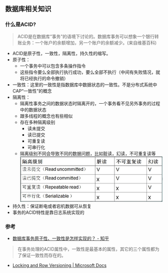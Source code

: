 ## 数据库相关知识

### 什么是ACID?

> ACID是在数据库“事务”的语境下讨论的。数据库事务可以想象一个银行转账业务：一个账户的余额增加，另一个账户的余额减少。(来自维基百科)

- ACID是原子性，一致性，隔离性，持久性的缩写。
- 原子性：
    - 一个事务中可以包含多条操作指令
    - 这些指令要么全部执行执行成功，要么全部不执行（中间有失败情况，就将已经执行的命令撤销）
- 一致性：这里的一致性是指数据库中数据状态的一致性。不是分布式系统中CAP“一致性”的概念
- 隔离性：
    - 隔离性事务之间的数据状态时隔离开的，一个事务看不见另外事务的过程中的数据状态
    - 跟多线程的概念也有些相似
    - 存在多种隔离级别
        - 读未提交
        - 读已提交
        - 可重复读
        - 可串行化
    - 隔离级别不同会导致不同的数据问题，比如脏读，幻读，不可重复读等
![隔离级别](./img/隔离级别.jpg)
- 持久性：保证断电或者宕机数据可从恢复
- 事务的ACID特性是靠日志系统实现的

### 参考

- [数据库事务原子性、一致性是怎样实现的？ - 知乎](https://www.zhihu.com/question/30272728/answer/72476703)
> 在事务处理的ACID属性中，一致性是最基本的属性，其它的三个属性都为了保证一致性而存在的。
- [Locking and Row Versioning | Microsoft Docs](https://docs.microsoft.com/en-us/previous-versions/sql/sql-server-2008-r2/ms187101(v=sql.105))